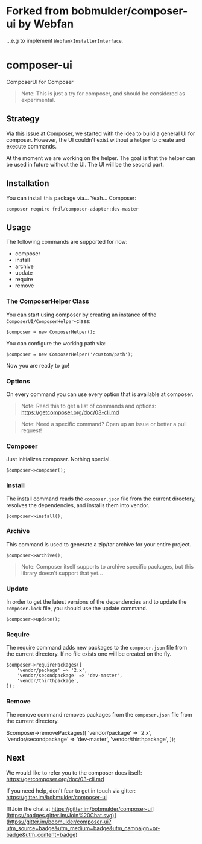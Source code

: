 # Forked from bobmulder/composer-ui by Webfan
...e.g to implement `Webfan\InstallerInterface`.

# composer-ui
ComposerUI for Composer

> Note: This is just a try for composer, and should be considered as experimental.

## Strategy
Via [this issue at Composer](https://github.com/composer/composer/issues/4429), we started with the idea to build
a general UI for composer. However, the UI couldn't exist without a `helper` to create and execute commands.

At the moment we are working on the helper. The goal is that the helper can be used in future without the UI. The UI
will be the second part.

## Installation
You can install this package via... Yeah... Composer:

    composer require frdl/composer-adapter:dev-master


## Usage
The following commands are supported for now:
- composer
- install
- archive
- update
- require
- remove

### The ComposerHelper Class
You can start using composer by creating an instance of the `ComposerUI/ComposerHelper`-class:

    $composer = new ComposerHelper();

You can configure the working path via:

    $composer = new ComposerHelper('/custom/path');

Now you are ready to go!

### Options
On every command you can use every option that is available at composer.

> Note: Read this to get a list of commands and options: https://getcomposer.org/doc/03-cli.md

> Note: Need a specific command? Open up an issue or better a pull request!

### Composer
Just initializes composer. Nothing special.

    $composer->composer();

### Install
The install command reads the `composer.json` file from the current directory, resolves the dependencies, and installs
them into vendor.

    $composer->install();

### Archive
This command is used to generate a zip/tar archive for your entire project.

    $composer->archive();

> Note: Composer itself supports to archive specific packages, but this library doesn't support that yet...

### Update
In order to get the latest versions of the dependencies and to update the `composer.lock` file, you should use the
update command.

    $composer->update();

### Require
The require command adds new packages to the `composer.json` file from the current directory. If no file exists one will
be created on the fly.

    $composer->requirePackages([
        'vendor/package' => '2.x',
        'vendor/secondpackage' => 'dev-master',
        'vendor/thirthpackage',
    ]);

### Remove
The remove command removes packages from the `composer.json` file from the current directory.

 $composer->removePackages([
        'vendor/package' => '2.x',
        'vendor/secondpackage' => 'dev-master',
        'vendor/thirthpackage',
    ]);

## Next
We would like to refer you to the composer docs itself: https://getcomposer.org/doc/03-cli.md

If you need help, don't fear to get in touch via gitter: https://gitter.im/bobmulder/composer-ui

[![Join the chat at https://gitter.im/bobmulder/composer-ui](https://badges.gitter.im/Join%20Chat.svg)]
(https://gitter.im/bobmulder/composer-ui?utm_source=badge&utm_medium=badge&utm_campaign=pr-badge&utm_content=badge)
